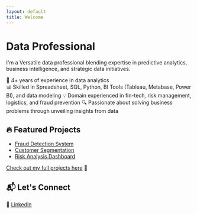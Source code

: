 ```yaml
---
layout: default
title: Welcome
---
```

# Data Professional

I'm a Versatile data professional blending expertise in predictive analytics, business intelligence, and strategic data initiatives.

🚀 4+ years of experience in data analytics  
📊 Skilled in Spreadsheet, SQL, Python, BI Tools (Tableau, Metabase, Power BI), and data modeling
💡 Domain experienced in fin-tech, risk management, logistics, and fraud prevention
🔍 Passionate about solving business problems through unveiling insights from data

## 🔥 Featured Projects  
- [Fraud Detection System](projects/fraud-detection.md)  
- [Customer Segmentation](projects/customer-segmentation.md)  
- [Risk Analysis Dashboard](projects/risk-dashboard.md)  

[Check out my full projects here](projects.md) 🚀  

## 📬 Let's Connect  
🔗 [LinkedIn](https://www.linkedin.com/in/iga-rahmawati)
